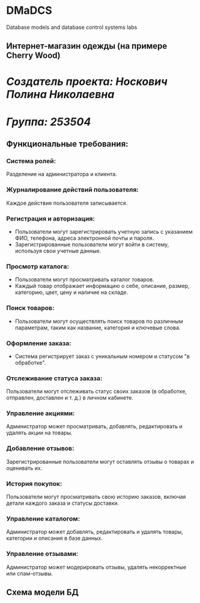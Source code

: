# DMaDCS
Database models and database control systems labs
## Интернет-магазин одежды (на примере Сherry Wood)
# *Создатель проекта: Носкович Полина Николаевна*
# *Группа: 253504*
## Функциональные требования:
### Система ролей:
Разделение на администратора и клиента.
### Журналирование действий пользователя:
Каждое действие пользователя записывается.
### Регистрация и авторизация:
* Пользователи могут зарегистрировать учетную запись с указанием ФИО, телефона, адреса электронной почты и пароля.
* Зарегистрированные пользователи могут войти в систему, используя свои учетные данные.
### Просмотр каталога:
* Пользователи могут просматривать каталог товаров.
* Каждый товар отображает информацию о себе, описание, размер, категорию, цвет, цену и наличие на складе.
### Поиск товаров:
* Пользователи могут осуществлять поиск товаров по различным параметрам, таким как название, категория и ключевые слова.
### Оформление заказа:
* Система регистрирует заказ с уникальным номером и статусом "в обработке".
### Отслеживание статуса заказа:
Пользователи могут отслеживать статус своих заказов (в обработке, отправлен, доставлен и т. д.) в личном кабинете.
### Управление акциями:
Администратор может просматривать, добавлять, редактировать и удалять акции на товары.
### Добавление отзывов:
Зарегистрированные пользователи могут оставлять отзывы о товарах и оценивать их.
### История покупок:
Пользователи могут просматривать свою историю заказов, включая детали каждого заказа и статусы доставки.
### Управление каталогом:
Администратор может добавлять, редактировать и удалять товары, категории и описания в базе данных.
### Управление отзывами:
Администратор может модерировать отзывы, удалять некорректные или спам-отзывы.

## Схема модели БД
